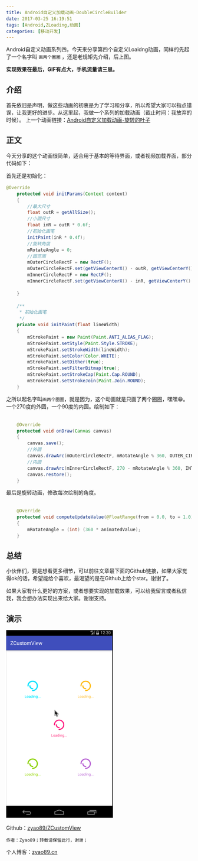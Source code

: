 ```yaml
---
title: Android自定义加载动画-DoubleCircleBuilder
date: 2017-03-25 16:19:51
tags: [Android,ZLoading,动画]
categories: [移动开发]
---
```

Android自定义动画系列四，今天来分享第四个自定义Loaidng动画，同样的先起了一个名字叫 `画两个圈圈` ，还是老规矩先介绍，后上图。

**实现效果在最后，GIF有点大，手机流量请三思。**

<!-- more -->

## 介绍

首先依旧是声明，做这些动画的初衷是为了学习和分享，所以希望大家可以指点错误，让我更好的进步。从这里起，我做一个系列的加载动画（截止时间：我放弃的时候）。
上一个动画链接：[Android自定义加载动画-旋转的叶子](https://zyao89.cn/2017/03/22/旋转的叶子-LeafLoadingView/)

## 正文

今天分享的这个动画很简单，适合用于基本的等待界面，或者视频加载界面，部分代码如下：

首先还是初始化：

```java
@Override
    protected void initParams(Context context)
    {
        //最大尺寸
        float outR = getAllSize();
        //小圆尺寸
        float inR = outR * 0.6f;
        //初始化画笔
        initPaint(inR * 0.4f);
        //旋转角度
        mRotateAngle = 0;
        //圆范围
        mOuterCircleRectF = new RectF();
        mOuterCircleRectF.set(getViewCenterX() - outR, getViewCenterY() - outR, getViewCenterX() + outR, getViewCenterY() + outR);
        mInnerCircleRectF = new RectF();
        mInnerCircleRectF.set(getViewCenterX() - inR, getViewCenterY() - inR, getViewCenterX() + inR, getViewCenterY() + inR);

    }

    /**
     * 初始化画笔
     */
    private void initPaint(float lineWidth)
    {
        mStrokePaint = new Paint(Paint.ANTI_ALIAS_FLAG);
        mStrokePaint.setStyle(Paint.Style.STROKE);
        mStrokePaint.setStrokeWidth(lineWidth);
        mStrokePaint.setColor(Color.WHITE);
        mStrokePaint.setDither(true);
        mStrokePaint.setFilterBitmap(true);
        mStrokePaint.setStrokeCap(Paint.Cap.ROUND);
        mStrokePaint.setStrokeJoin(Paint.Join.ROUND);
    }
```

之所以起名字叫`画两个圈圈`，就是因为，这个动画就是只画了两个圈圈，嘿嘿😁。一个270度的外圆，一个90度的内圆。绘制如下：

```java

    @Override
    protected void onDraw(Canvas canvas)
    {
        canvas.save();
        //外圆
        canvas.drawArc(mOuterCircleRectF, mRotateAngle % 360, OUTER_CIRCLE_ANGLE, false, mStrokePaint);
        //内圆
        canvas.drawArc(mInnerCircleRectF, 270 - mRotateAngle % 360, INTER_CIRCLE_ANGLE, false, mStrokePaint);
        canvas.restore();
    }

```

最后是旋转动画，修改每次绘制的角度。

```java

    @Override
    protected void computeUpdateValue(@FloatRange(from = 0.0, to = 1.0) float animatedValue)
    {
        mRotateAngle = (int) (360 * animatedValue);
    }

```

## 总结

小伙伴们，要是想看更多细节，可以前往文章最下面的Github链接，如果大家觉得ok的话，希望能给个喜欢，最渴望的是在Github上给个star。谢谢了。

如果大家有什么更好的方案，或者想要实现的加载效果，可以给我留言或者私信我，我会想办法实现出来给大家。谢谢支持。

## 演示

![动画演示图](./double_circle.gif)

Github：[zyao89/ZCustomView](https://github.com/zyao89/ZCustomView)

`作者：Zyao89；转载请保留此行，谢谢；`

个人博客：[zyao89.cn](http://zyao89.github.io)
